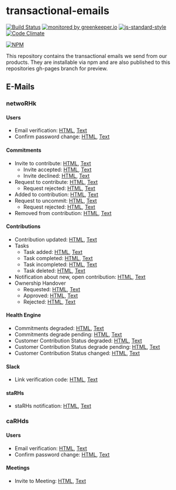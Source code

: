 # transactional-emails

[![Build Status](https://travis-ci.org/ResourcefulHumans/transactional-emails.svg?branch=master)](https://travis-ci.org/ResourcefulHumans/transactional-emails)
[![monitored by greenkeeper.io](https://img.shields.io/badge/greenkeeper.io-monitored-brightgreen.svg)](http://greenkeeper.io/) 
[![js-standard-style](https://img.shields.io/badge/code%20style-standard-brightgreen.svg)](http://standardjs.com/)
[![Code Climate](https://codeclimate.com/github/ResourcefulHumans/transactional-emails/badges/gpa.svg)](https://codeclimate.com/github/ResourcefulHumans/transactional-emails)

[![NPM](https://nodei.co/npm/transactional-emails.png?downloads=true&downloadRank=true&stars=true)](https://nodei.co/npm/transactional-emails/)

This repository contains the transactional emails we send from our products. 
They are installable via npm and are also published to this repositories gh-pages branch for preview.

## E-Mails

### netwoRHk

#### Users
   
- Email verification: [HTML](http://resourcefulhumans.github.io/transactional-emails/email-verification.html), [Text](http://resourcefulhumans.github.io/transactional-emails/email-verification.txt)
- Confirm password change: [HTML](http://resourcefulhumans.github.io/transactional-emails/password-change.html), [Text](http://resourcefulhumans.github.io/transactional-emails/password-change.txt)
 
#### Commitments

- Invite to contribute: [HTML](http://resourcefulhumans.github.io/transactional-emails/invite-to-contribute.html), [Text](http://resourcefulhumans.github.io/transactional-emails/invite-to-contribute.txt)
    - Invite accepted: [HTML](http://resourcefulhumans.github.io/transactional-emails/invite-to-contribute-accepted.html), [Text](http://resourcefulhumans.github.io/transactional-emails/invite-to-contribute-accepted.txt)
    - Invite declined: [HTML](http://resourcefulhumans.github.io/transactional-emails/invite-to-contribute-declined.html), [Text](http://resourcefulhumans.github.io/transactional-emails/invite-to-contribute-declined.txt)
- Request to contribute: [HTML](http://resourcefulhumans.github.io/transactional-emails/request-to-contribute.html), [Text](http://resourcefulhumans.github.io/transactional-emails/request-to-contribute.txt)
    - Request rejected: [HTML](http://resourcefulhumans.github.io/transactional-emails/request-to-contribute-rejected.html), [Text](http://resourcefulhumans.github.io/transactional-emails/request-to-contribute-rejected.txt)
- Added to contribution: [HTML](http://resourcefulhumans.github.io/transactional-emails/added-to-contribution.html), [Text](http://resourcefulhumans.github.io/transactional-emails/added-to-contribution.txt)
- Request to uncommit: [HTML](http://resourcefulhumans.github.io/transactional-emails/request-to-uncommit.html), [Text](http://resourcefulhumans.github.io/transactional-emails/request-to-uncommit.txt)
  - Request rejected: [HTML](http://resourcefulhumans.github.io/transactional-emails/request-to-uncommit-rejected.html), [Text](http://resourcefulhumans.github.io/transactional-emails/request-to-uncommit-rejected.txt)
- Removed from contribution: [HTML](http://resourcefulhumans.github.io/transactional-emails/removed-from-contribution.html), [Text](http://resourcefulhumans.github.io/transactional-emails/removed-from-contribution.txt)

#### Contributions 

- Contribution updated: [HTML](http://resourcefulhumans.github.io/transactional-emails/contribution-updated.html), [Text](http://resourcefulhumans.github.io/transactional-emails/contribution-updated.txt)
- Tasks
  - Task added: [HTML](http://resourcefulhumans.github.io/transactional-emails/task-added.html), [Text](http://resourcefulhumans.github.io/transactional-emails/task-added.txt)
  - Task completed: [HTML](http://resourcefulhumans.github.io/transactional-emails/task-completed.html), [Text](http://resourcefulhumans.github.io/transactional-emails/task-completed.txt)
  - Task incompleted: [HTML](http://resourcefulhumans.github.io/transactional-emails/task-incompleted.html), [Text](http://resourcefulhumans.github.io/transactional-emails/task-incompleted.txt)
  - Task deleted: [HTML](http://resourcefulhumans.github.io/transactional-emails/task-deleted.html), [Text](http://resourcefulhumans.github.io/transactional-emails/task-deleted.txt)
- Notification about new, open contribution: [HTML](http://resourcefulhumans.github.io/transactional-emails/interesting-contribution.html), [Text](http://resourcefulhumans.github.io/transactional-emails/interesting-contribution.txt)
- Ownership Handover
  - Requested: [HTML](http://resourcefulhumans.github.io/transactional-emails/owner-handover-requested.html), [Text](http://resourcefulhumans.github.io/transactional-emails/owner-handover-requested.txt)
  - Approved: [HTML](http://resourcefulhumans.github.io/transactional-emails/owner-handover-approved.html), [Text](http://resourcefulhumans.github.io/transactional-emails/owner-handover-approved.txt)
  - Rejected: [HTML](http://resourcefulhumans.github.io/transactional-emails/owner-handover-rejected.html), [Text](http://resourcefulhumans.github.io/transactional-emails/owner-handover-rejected.txt)

#### Health Engine

- Commitments degraded: [HTML](http://resourcefulhumans.github.io/transactional-emails/healthengine-commitments-degraded.html), [Text](http://resourcefulhumans.github.io/transactional-emails/healthengine-commitments-degraded.txt)
- Commitments degrade pending: [HTML](http://resourcefulhumans.github.io/transactional-emails/healthengine-commitments-degrade-pending.html), [Text](http://resourcefulhumans.github.io/transactional-emails/healthengine-commitments-degrade-pending.txt)
- Customer Contribution Status degraded: [HTML](http://resourcefulhumans.github.io/transactional-emails/healthengine-customer-contribution-status-degraded.html), [Text](http://resourcefulhumans.github.io/transactional-emails/healthengine-customer-contribution-status-degraded.txt)
- Customer Contribution Status degrade pending: [HTML](http://resourcefulhumans.github.io/transactional-emails/healthengine-customer-contribution-status-degrade-pending.html), [Text](http://resourcefulhumans.github.io/transactional-emails/healthengine-customer-contribution-status-degrade-pending.txt)
- Customer Contribution Status changed: [HTML](http://resourcefulhumans.github.io/transactional-emails/healthengine-customer-contribution-status-changed.html), [Text](http://resourcefulhumans.github.io/transactional-emails/healthengine-customer-contribution-status-changed.txt)


#### Slack

- Link verification code: [HTML](http://resourcefulhumans.github.io/transactional-emails/slack-link.html), [Text](http://resourcefulhumans.github.io/transactional-emails/slack-link.txt)

#### staRHs

- staRHs notification: [HTML](http://resourcefulhumans.github.io/transactional-emails/starhs.html), [Text](http://resourcefulhumans.github.io/transactional-emails/starhs.txt)

### caRHds

#### Users
             
- Email verification: [HTML](http://resourcefulhumans.github.io/transactional-emails/carhds-email-verification.html), [Text](http://resourcefulhumans.github.io/transactional-emails/carhds-email-verification.txt)
- Confirm password change: [HTML](http://resourcefulhumans.github.io/transactional-emails/carhds-password-change.html), [Text](http://resourcefulhumans.github.io/transactional-emails/carhds-password-change.txt)

#### Meetings

- Invite to Meeting: [HTML](http://resourcefulhumans.github.io/transactional-emails/carhds-invite-to-meeting.html), [Text](http://resourcefulhumans.github.io/transactional-emails/carhds-invite-to-meeting.txt)
           
